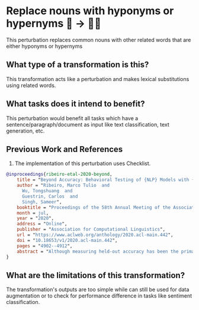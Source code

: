 # Replace nouns with hyponyms or hypernyms 👨 ️→ 🐍🧔
This perturbation replaces common nouns with other related words that are either hyponyms or hypernyms 

## What type of a transformation is this?
This transformation acts like a perturbation and makes lexical substitutions using related words.

## What tasks does it intend to benefit?
This perturbation would benefit all tasks which have a sentence/paragraph/document as input like text classification, text generation, etc. 

## Previous Work and References
1) The implementation of this perturbation uses Checklist.
```bibtex
@inproceedings{ribeiro-etal-2020-beyond,
    title = "Beyond Accuracy: Behavioral Testing of {NLP} Models with {C}heck{L}ist",
    author = "Ribeiro, Marco Tulio  and
      Wu, Tongshuang  and
      Guestrin, Carlos  and
      Singh, Sameer",
    booktitle = "Proceedings of the 58th Annual Meeting of the Association for Computational Linguistics",
    month = jul,
    year = "2020",
    address = "Online",
    publisher = "Association for Computational Linguistics",
    url = "https://www.aclweb.org/anthology/2020.acl-main.442",
    doi = "10.18653/v1/2020.acl-main.442",
    pages = "4902--4912",
    abstract = "Although measuring held-out accuracy has been the primary approach to evaluate generalization, it often overestimates the performance of NLP models, while alternative approaches for evaluating models either focus on individual tasks or on specific behaviors. Inspired by principles of behavioral testing in software engineering, we introduce CheckList, a task-agnostic methodology for testing NLP models. CheckList includes a matrix of general linguistic capabilities and test types that facilitate comprehensive test ideation, as well as a software tool to generate a large and diverse number of test cases quickly. We illustrate the utility of CheckList with tests for three tasks, identifying critical failures in both commercial and state-of-art models. In a user study, a team responsible for a commercial sentiment analysis model found new and actionable bugs in an extensively tested model. In another user study, NLP practitioners with CheckList created twice as many tests, and found almost three times as many bugs as users without it.",
}
```

## What are the limitations of this transformation?
The transformation's outputs are too simple while can still be used for data augmentation or to check for performance difference in tasks like sentiment classification.
